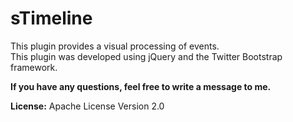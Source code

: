 <h1>sTimeline</h1>

<p>
    This plugin provides a visual processing of events.<br />
    This plugin was developed using jQuery and the Twitter Bootstrap framework.
</p>

<b>If you have any questions, feel free to write a message to me.</b>

<p>
<b>License:</b> Apache License Version 2.0
</p>